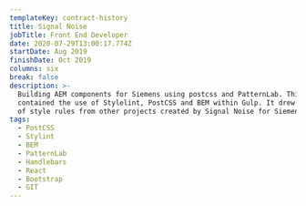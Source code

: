 ```yaml
---
templateKey: contract-history
title: Signal Noise
jobTitle: Front End Developer
date: 2020-07-29T13:00:17.774Z
startDate: Aug 2019
finishDate: Oct 2019
columns: six
break: false
description: >-
  Building AEM components for Siemens using postcss and PatternLab. This project
  contained the use of Stylelint, PostCSS and BEM within Gulp. It drew in a lot
  of style rules from other projects created by Signal Noise for Siemens.
tags:
  - PostCSS
  - Stylint
  - BEM
  - PatternLab
  - Handlebars
  - React
  - Bootstrap
  - GIT
---
```

